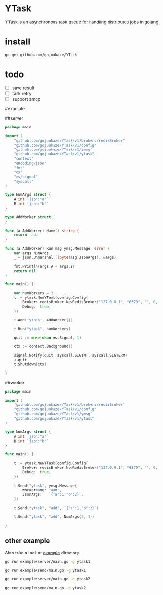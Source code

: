 # YTask
YTask is an asynchronous task queue for handling distributed jobs in golang

# install
```bash
go get github.com/gojuukaze/YTask
```

# todo
-[ ] save result  
-[ ] task retry  
-[ ] support amqp

#example

##server

```go
package main

import (
	"github.com/gojuukaze/YTask/v1/brokers/redisBroker"
	"github.com/gojuukaze/YTask/v1/config"
	"github.com/gojuukaze/YTask/v1/ymsg"
	"github.com/gojuukaze/YTask/v1/ytask"
	"context"
	"encoding/json"
	"fmt"
	"os"
	"os/signal"
	"syscall"
)

type NumArgs struct {
	A int `json:"a"`
	B int `json:"b"`
}

type AddWorker struct {
}

func (a AddWorker) Name() string {
	return "add"
}

func (a AddWorker) Run(msg ymsg.Message) error {
	var args NumArgs
	_ = json.Unmarshal([]byte(msg.JsonArgs), &args)

	fmt.Println(args.A + args.B)
	return nil
}

func main() {

	var numWorkers = 3
	t := ytask.NewYTask(config.Config{
		Broker: redisBroker.NewRedisBroker("127.0.0.1", "6379", "", 0, numWorkers),
		Debug:  true,
	})

	t.Add("ytask", AddWorker{})

	t.Run("ytask", numWorkers)

	quit := make(chan os.Signal, 1)

	ctx := context.Background()

	signal.Notify(quit, syscall.SIGINT, syscall.SIGTERM)
	<-quit
	t.Shutdown(ctx)

}

```

##worker

```go
package main

import (
	"github.com/gojuukaze/YTask/v1/brokers/redisBroker"
	"github.com/gojuukaze/YTask/v1/config"
	"github.com/gojuukaze/YTask/v1/ymsg"
	"github.com/gojuukaze/YTask/v1/ytask"
)

type NumArgs struct {
	A int `json:"a"`
	B int `json:"b"`
}

func main() {

	t := ytask.NewYTask(config.Config{
		Broker: redisBroker.NewRedisBroker("127.0.0.1", "6379", "", 0, 3),
		Debug:  true,
	})

	t.Send("ytask", ymsg.Message{
		WorkerName: "add",
		JsonArgs:   `{"a":1,"b":2}`,
	})

	t.Send("ytask", "add", `{"a":1,"b":2}`)

	t.Send("ytask", "add", NumArgs{3, 1})

}

```

## other example
Also take a look at [example](https://github.com/gojuukaze/YTask/tree/master/example) directory
```bash
go run example/server/main.go -g ytask1

go run example/send/main.go -g ytask1
```

```bash
go run example/server/main.go -g ytask2

go run example/send/main.go -g ytask2
```
